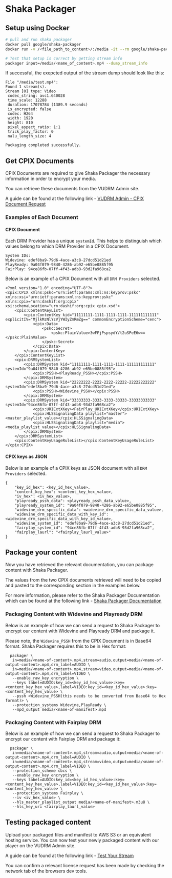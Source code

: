 # Shaka Packager

## Setup using Docker

```bash
# pull and run shaka packager 
docker pull google/shaka-packager
docker run -v /<file_path_to_content>/:/media -it --rm google/shaka-packager

# Test that setup is correct by getting stream info
packager input=/media/<name_of_content>.mp4 --dump_stream_info
```

If successful, the exepcted output of the stream dump should look like this:

```text
File "/media/test.mp4":
Found 1 stream(s).
Stream [0] type: Video
 codec_string: avc1.640028
 time_scale: 12288
 duration: 17078784 (1389.9 seconds)
 is_encrypted: false
 codec: H264
 width: 1920
 height: 810
 pixel_aspect_ratio: 1:1
 trick_play_factor: 0
 nalu_length_size: 4

Packaging completed successfully.
```

## Get CPIX Documents

CPIX Documents are required to give Shaka Packager the necessary information in order to encrypt your media.

You can retrieve these documents from the VUDRM Admin site. 

A guide can be found at the following link - [VUDRM Admin - CPIX Document Request](https://docs.vualto.com/projects/vudrm/en/latest/UserGuide/VUDRM-Admin.html#vudrm-encryption-keys)

### Examples of Each Document

#### CPIX Document

Each DRM Provider has a unique `systemId`. This helps to distinguish which values belong to which DRM Provider in a CPIX Document. 

```
System IDs:
Widevine: edef8ba9-79d6-4ace-a3c8-27dcd51d21ed
PlayReady: 9a04f079-9840-4286-ab92-e65be0885f95
FairPlay: 94ce86fb-07ff-4f43-adb8-93d2fa968ca2
```

Below is an example of a CPIX Document with all `DRM Providers` selected. 

```
<?xml version="1.0" encoding="UTF-8"?>
<cpix:CPIX xmlns:pskc="urn:ietf:params:xml:ns:keyprov:pskc" xmlns:xsi="urn:ietf:params:xml:ns:keyprov:pskc" xmlns:cpix="urn:dashif:org:cpix" xsi:schemaLocation="urn:dashif:org:cpix cpix.xsd">
    <cpix:ContentKeyList>
        <cpix:ContentKey kid="11111111-1111-1111-1111-111111111111" explicitIV="MjlkMzNlYzVjYWIyZmRmZg==" commonEncryptionScheme="cenc">
            <cpix:Data>
                <pskc:Secret>
                    <pskc:PlainValue>3wFFjPspsydY/t2uSPeE6w==</pskc:PlainValue>
                </pskc:Secret>
            </cpix:Data>
        </cpix:ContentKey>
    </cpix:ContentKeyList>
    <cpix:DRMSystemList>
        <cpix:DRMSystem kid="11111111-1111-1111-1111-111111111111" systemId="9a04f079-9840-4286-ab92-e65be0885f95">
            <cpix:PSSH><PlayReady_PSSH></cpix:PSSH>
        </cpix:DRMSystem>
        <cpix:DRMSystem kid="22222222-2222-2222-22222-22222222222" systemId="edef8ba9-79d6-4ace-a3c8-27dcd51d21ed">
            <cpix:PSSH><Widevine_PSSH></cpix:PSSH>
        </cpix:DRMSystem>
        <cpix:DRMSystem kid="33333333-3333-3333-33333-33333333333" systemId="94ce86fb-07ff-4f43-adb8-93d2fa968ca2">
            <cpix:URIExtXKey><FairPlay_URIExtXKey</cpix:URIExtXKey>
            <cpix:HLSSignalingData playlist="master"><master_playlist_value></cpix:HLSSignalingData>
            <cpix:HLSSignalingData playlist="media"><media_playlist_value></cpix:HLSSignalingData>
        </cpix:DRMSystem>
    </cpix:DRMSystemList>
    <cpix:ContentKeyUsageRuleList></cpix:ContentKeyUsageRuleList>
</cpix:CPIX>
```

#### CPIX keys as JSON

Below is an example of a CPIX keys as JSON document with all `DRM Providers` selected. 

```
{
    "key_id_hex": <key_id_hex_value>,
    "content_key_hex": <content_key_hex_value>,
    "iv_hex": <iv_hex_value>,
    "playready_pssh_data": <playready_pssh_data_value>,
    "playready_system_id": "9a04f079-9840-4286-ab92-e65be0885f95",
    "widevine_drm_specific_data": <widevine_drm_specific_data_value>,
    "widevine_drm_specific_data_with_key_id": <widevine_drm_specific_data_with_key_id_value>,
    "widevine_system_id": "edef8ba9-79d6-4ace-a3c8-27dcd51d21ed",
    "fairplay_system_id": "94ce86fb-07ff-4f43-adb8-93d2fa968ca2",
    "fairplay_laurl": "<fairplay_laurl_value>"
}
```

## Package your content

Now you have retrieved the relevant documentation, you can package content with Shaka Packager.

The values from the two CPIX documents retrieved will need to be copied and pasted to the corresponding section in the examples below.

For more information, please refer to the Shaka Packager Documentation which can be found at the following link - [Shaka Packager Documentation](https://google.github.io/shaka-packager/html/)

### Packaging Content with Widevine and Playready DRM

Below is an example of how we can send a request to Shaka Packager to encrypt our content with Widevine and Playready DRM and package it.

Please note, the `Widevine_PSSH` from the CPIX Document is in Base64 format. Shaka Packager requires this to be in Hex format:

```text
  packager \
   in=media/<name-of-content>.mp4,stream=audio,output=media/<name-of-output-content>.mp4,drm_label=AUDIO \
   in=media/<name-of-content>.mp4,stream=video,output=media/<name-of-output-content>.mp4,drm_label=VIDEO \
   --enable_raw_key_encryption \
   --keys label=AUDIO:key_id=<key_id_hex_value>:key=<content_key_hex_value>,label=VIDEO:key_id=<key_id_hex_value>:key=<content_key_hex_value> \
   --pssh <Widevine_PSSH(this needs to be converted from Base64 to Hex format)> \
   --protection_systems Widevine,PlayReady \
   --mpd_output media/<name-of-manifest>.mpd
```

### Packaging Content with Fairplay DRM

Below is an example of how we can send a request to Shaka Packager to encrypt our content with Fairplay DRM and package it: 

```text
  packager \
   in=media/<name-of-content>.mp4,stream=audio,output=media/<name-of-output-content>.mp4,drm_label=AUDIO \
   in=media/<name-of-content>.mp4,stream=video,output=media/<name-of-output-content>.mp4,drm_label=VIDEO \
   --protection_scheme cbcs \
   --enable_raw_key_encryption \
   --keys label=AUDIO:key_id=<key_id_hex_value>:key=<content_key_hex_value>,label=VIDEO:key_id=<key_id_hex_value>:key=<content_key_hex_value> \
   --protection_systems Fairplay \
   --iv <iv_hex_value> \
   --hls_master_playlist_output media/<name-of-manifest>.m3u8 \
   --hls_key_uri <fairplay_laurl_value>
```

## Testing packaged content

Upload your packaged files and manifest to AWS S3 or an equivalent hosting service. You can now test your newly packaged content with our player on the VUDRM Admin site.

A guide can be found at the following link - [Test Your Stream](https://docs.vualto.com/projects/vudrm/en/latest/UserGuide/VUDRM-Admin.html#test-your-stream)

You can confirm a relevant license request has been made by checking the network tab of the browsers dev tools.
